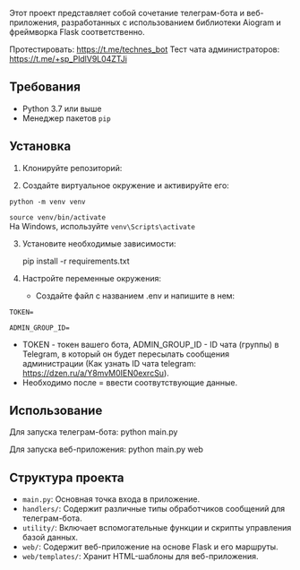 Этот проект представляет собой сочетание телеграм-бота и веб-приложения, разработанных с использованием библиотеки Aiogram и фреймворка Flask соответственно.

Протестировать: https://t.me/technes_bot
Тест чата администраторов: https://t.me/+sp_PldlV9L04ZTJi

## Требования

- Python 3.7 или выше
- Менеджер пакетов `pip`

## Установка

1. Клонируйте репозиторий:

2. Создайте виртуальное окружение и активируйте его:

<code>python -m venv venv</code>

<code>source venv/bin/activate</code>  
На Windows, используйте <code>venv\Scripts\activate</code>

3. Установите необходимые зависимости:

   pip install -r requirements.txt

4. Настройте переменные окружения:

   - Создайте файл с названием .env и напишите в нем:
<p><code>TOKEN=</code></p>

<p><code>ADMIN_GROUP_ID=</code></p>
   
   - TOKEN - токен вашего бота, ADMIN_GROUP_ID - ID чата (группы) в Telegram, в который он будет пересылать сообщения администрации (Как узнать ID чата telegram: https://dzen.ru/a/Y8mvM0IEN0exrcSu).
   - Необходимо после = ввести соотвутствующие данные.

## Использование

Для запуска телеграм-бота:
python main.py

Для запуска веб-приложения:
python main.py web

## Структура проекта

- `main.py`: Основная точка входа в приложение.
- `handlers/`: Содержит различные типы обработчиков сообщений для телеграм-бота.
- `utility/`: Включает вспомогательные функции и скрипты управления базой данных.
- `web/`: Содержит веб-приложение на основе Flask и его маршруты.
- `web/templates/`: Хранит HTML-шаблоны для веб-приложения.
